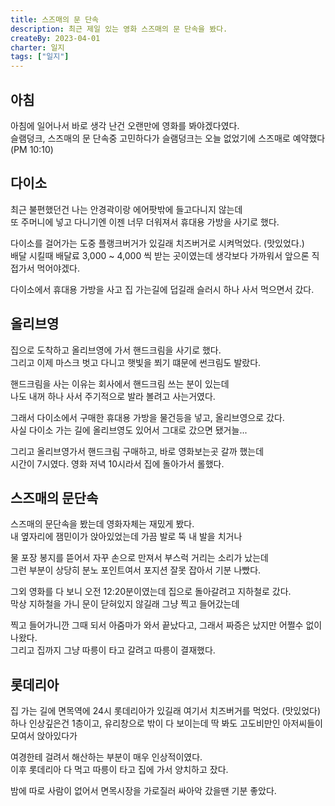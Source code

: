 ```yaml
---
title: 스즈매의 문 단속
description: 최근 제일 있는 영화 스즈매의 문 단속을 봤다.
createBy: 2023-04-01
charter: 일지
tags: ["일지"]
---
```


## 아침

아침에 일어나서 바로 생각 난건 오랜만에 영화를 봐야겠다였다.                  
슬램덩크, 스즈매의 문 단속중 고민하다가 슬램덩크는 오늘 없었기에 스즈매로 예약했다(PM 10:10)              

## 다이소

최근 불편했던건 나는 안경곽이랑 에어팟밖에 들고다니지 않는데             
또 주머니에 넣고 다니기엔 이젠 너무 더워져서 휴대용 가방을 사기로 했다.             

다이소를 걸어가는 도중 플랭크버거가 있길래 치즈버거로 시켜먹었다. (맛있었다.)             
배달 시킬때 배달료 3,000 ~ 4,000 씩 받는 곳이였는데 생각보다 가까워서 앞으론 직접가서 먹어야겠다.         

다이소에서 휴대용 가방을 사고 집 가는길에 덥길래 슬러시 하나 사서 먹으면서 갔다.

## 올리브영 

집으로 도착하고 올리브영에 가서 핸드크림을 사기로 했다.        
그리고 이제 마스크 벗고 다니고 햇빛을 쬐기 떄문에 썬크림도 발랐다.          

핸드크림을 사는 이유는 회사에서 핸드크림 쓰는 분이 있는데           
나도 내꺼 하나 사서 주기적으로 발라 볼려고 사는거였다.       

그래서 다이소에서 구매한 휴대용 가방을 물건등을 넣고, 올리브영으로 갔다.               
사실 다이소 가는 길에 올리브영도 있어서 그대로 갔으면 됐거늘...         

그리고 올리브영가서 핸드크림 구매하고, 바로 영화보는곳 갈까 했는데               
시간이 7시였다. 영화 저녁 10시라서 집에 돌아가서 롤했다.

## 스즈매의 문단속

스즈매의 문단속을 봤는데 영화자체는 재밌게 봤다.             
내 옆자리에 잼민이가 앉아있었는데 가끔 발로 뚝 내 발을 치거나                

물 포장 봉지를 뜯어서 자꾸 손으로 만져서 부스럭 거리는 소리가 났는데             
그런 부분이 상당히 분노 포인트여서 포지션 잘못 잡아서 기분 나빴다.      

그외 영화를 다 보니 오전 12:20분이였는데 집으로 돌아갈려고 지하철로 갔다.               
막상 지하철을 가니 문이 닫혀있지 않길래 그냥 찍고 들어갔는데         

찍고 들어가니깐 그때 되서 아줌마가 와서 끝났다고, 그래서 짜증은 났지만 어쩔수 없이 나왔다.                     
그리고 집까지 그냥 따릉이 타고 갈려고 따릉이 결재했다.

## 롯데리아

집 가는 길에 면목역에 24시 롯데리아가 있길래 여기서 치즈버거를 먹었다. (맛있었다)               
하나 인상깊은건 1층이고, 유리창으로 밖이 다 보이는데 딱 봐도 고도비만인 아저씨들이 모여서 앉아있다가                 

여경한테 걸려서 해산하는 부분이 매우 인상적이였다.           
이후 롯데리아 다 먹고 따릉이 타고 집에 가서 양치하고 잤다.          

밤에 따로 사람이 없어서 면목시장을 가로질러 싸아악 갔을땐 기분 좋았다.





